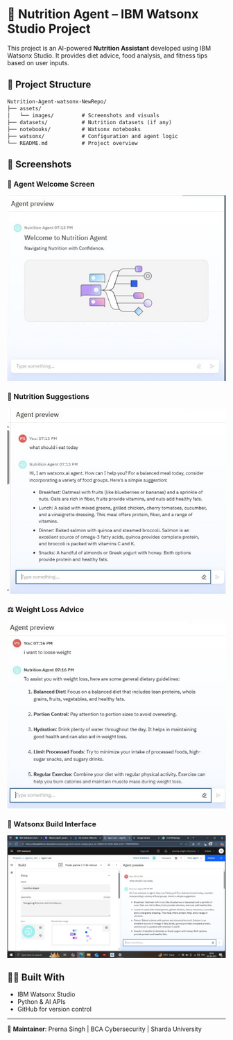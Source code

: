 
# 🧠 Nutrition Agent – IBM Watsonx Studio Project

This project is an AI-powered **Nutrition Assistant** developed using IBM Watsonx Studio. It provides diet advice, food analysis, and fitness tips based on user inputs.

## 📂 Project Structure

```
Nutrition-Agent-watsonx-NewRepo/
├── assets/
│   └── images/         # Screenshots and visuals
├── datasets/           # Nutrition datasets (if any)
├── notebooks/          # Watsonx notebooks
├── watsonx/            # Configuration and agent logic
└── README.md           # Project overview
```

## 📸 Screenshots

### 🤖 Agent Welcome Screen
![Welcome](assets/images/830FCBB4-BF1A-46FA-8E28-588178B7469E.jpeg)

### 🍏 Nutrition Suggestions
![Suggestions](assets/images/753D1DB7-3A10-46E1-99ED-B4163C85BB29.jpeg)

### ⚖️ Weight Loss Advice
![Weight Loss](assets/images/34EFF06F-6457-4638-94FD-854D99A49C38.jpeg)

### 🧪 Watsonx Build Interface
![Watsonx](assets/images/B23A2A2F-7641-4392-B78D-C73CB1044351.jpeg)

## 👩‍💻 Built With
- IBM Watsonx Studio
- Python & AI APIs
- GitHub for version control

---

📝 **Maintainer**: Prerna Singh | BCA Cybersecurity | Sharda University
